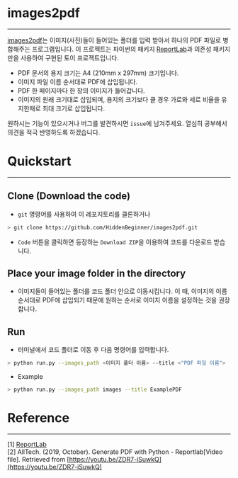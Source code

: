 # images2pdf

---

[images2pdf](github.com/hiddenbeginner/images2pdf)는 이미지(사진)들이 들어있는 폴더를 입력 받아서 하나의 PDF 파일로 병합해주는 프로그램입니다.
이 프로젝트는 파이썬의 패키지 [ReportLab](https://pypi.org/project/reportlab/)과 의존성 패키지만을 사용하여 구현된 토이 프로젝트입니다.
- PDF 문서의 용지 크기는 A4 (210mm x 297mm) 크기입니다.
- 이미지 파일 이름 순서대로 PDF에 삽입됩니다.
- PDF 한 페이지마다 한 장의 이미지가 들어갑니다.
- 이미지의 원래 크기대로 삽입되며, 용지의 크기보다 클 경우 가로와 세로 비율을 유지한채로 최대 크기로 삽입됩니다. 

원하시는 기능이 있으시거나 버그를 발견하시면 `issue`에 남겨주세요. 열심히 공부해서 의견을 적극 반영하도록 하겠습니다.


# Quickstart

---

## Clone (Download the code)
- `git` 명령어를 사용하여 이 레포지토리를 클론하거나

~~~bash
> git clone https://github.com/HiddenBeginner/images2pdf.git
~~~

- `Code` 버튼을 클릭하면 등장하는 `Download ZIP`을 이용하여 코드를 다운로드 받습니다.

## Place your image folder in the directory
- 이미지들이 들어있는 폴더를 코드 폴더 안으로 이동시킵니다. 이 때, 이미지의 이름 순서대로 PDF에 삽입되기 때문에 원하는 순서로 이미지 이름을 설정하는 것을 권장합니다.

## Run
- 터미널에서 코드 폴더로 이동 후 다음 명령어를 입력합니다.

~~~bash
> python run.py --images_path <이미지 폴더 이름> --title <"PDF 파일 이름">
~~~ 

- Example

~~~ bash
> python run.py --images_path images --title ExamplePDF
~~~

# Reference

---

[1] [ReportLab](https://pypi.org/project/reportlab/)<br/>
[2] AllTech. (2019, October). Generate PDF with Python - Reportlab[Video file]. Retrieved from [https://youtu.be/ZDR7-iSuwkQ](https://youtu.be/ZDR7-iSuwkQ)<br/>